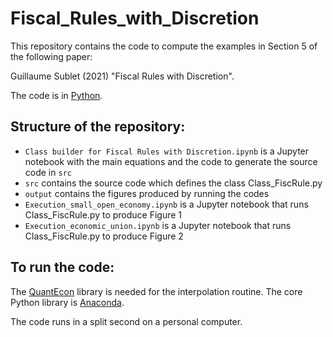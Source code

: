 # Fiscal_Rules_with_Discretion
This repository contains the code to compute the examples in Section 5 of the following paper: 

Guillaume Sublet (2021) "Fiscal Rules with Discretion".

The code is in [Python](https://www.python.org).

Structure of the repository:
----------------------------
* `Class builder for Fiscal Rules with Discretion.ipynb` is a Jupyter notebook with the main equations and the code to generate the source code in `src`
* `src` contains the source code which defines the class Class_FiscRule.py
* `output` contains the figures produced by running the codes
* `Execution_small_open_economy.ipynb` is a Jupyter notebook that runs Class_FiscRule.py to produce Figure 1
* `Execution_economic_union.ipynb` is a Jupyter notebook that runs Class_FiscRule.py to produce Figure 2

To run the code:
----------------
The [QuantEcon](https://quantecon.org/quantecon-py/) library is needed for the interpolation routine. The core Python library is [Anaconda](https://www.anaconda.com/products/individual).

The code runs in a split second on a personal computer.
